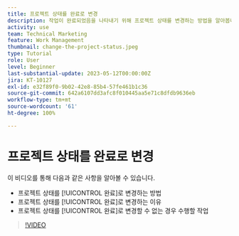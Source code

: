 ```yaml
---
title: 프로젝트 상태를 완료로 변경
description: 작업이 완료되었음을 나타내기 위해 프로젝트 상태를 변경하는 방법을 알아봅니다.
activity: use
team: Technical Marketing
feature: Work Management
thumbnail: change-the-project-status.jpeg
type: Tutorial
role: User
level: Beginner
last-substantial-update: 2023-05-12T00:00:00Z
jira: KT-10127
exl-id: e32f89f0-9b02-42e8-85b4-57fe461b1c36
source-git-commit: 642a6107dd3afc8f010445aa5e71c8dfdb9636eb
workflow-type: tm+mt
source-wordcount: '61'
ht-degree: 100%

---
```


# 프로젝트 상태를 완료로 변경

이 비디오를 통해 다음과 같은 사항을 알아볼 수 있습니다.

* 프로젝트 상태를 [!UICONTROL 완료]로 변경하는 방법
* 프로젝트 상태를 [!UICONTROL 완료]로 변경하는 이유
* 프로젝트 상태를 [!UICONTROL 완료]로 변경할 수 없는 경우 수행할 작업

>[!VIDEO](https://video.tv.adobe.com/v/3419336/?quality=12&learn=on)
